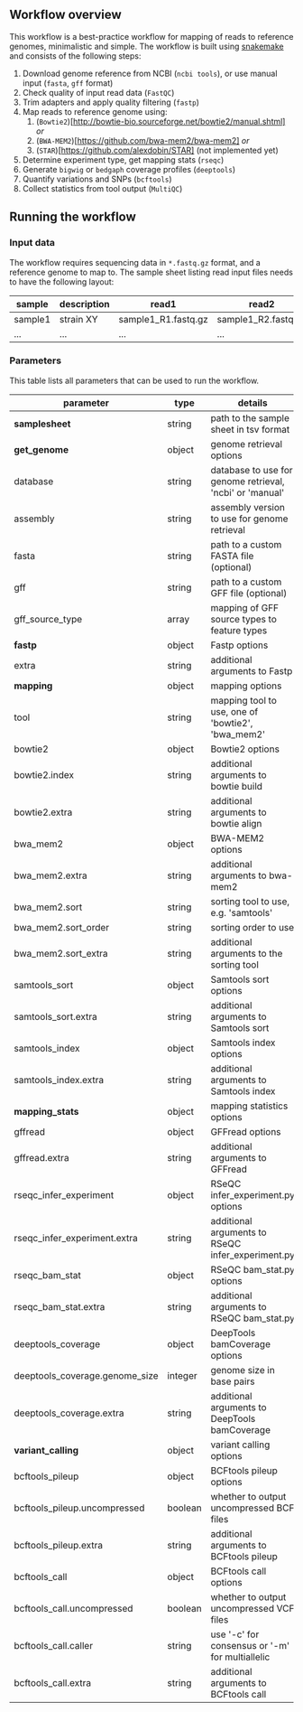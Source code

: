 ## Workflow overview

This workflow is a best-practice workflow for mapping of reads to reference genomes, minimalistic and simple.
The workflow is built using [snakemake](https://snakemake.readthedocs.io/en/stable/) and consists of the following steps:

1. Download genome reference from NCBI (`ncbi tools`), or use manual input (`fasta`, `gff` format)
2. Check quality of input read data (`FastQC`)
3. Trim adapters and apply quality filtering (`fastp`)
4. Map reads to reference genome using:
   1. (`Bowtie2`)[http://bowtie-bio.sourceforge.net/bowtie2/manual.shtml] _or_
   2. (`BWA-MEM2`)[https://github.com/bwa-mem2/bwa-mem2] _or_
   3. (`STAR`)[https://github.com/alexdobin/STAR] (not implemented yet)
5. Determine experiment type, get mapping stats (`rseqc`)
6. Generate `bigwig` or `bedgaph` coverage profiles (`deeptools`)
7. Quantify variations and SNPs (`bcftools`)
8. Collect statistics from tool output (`MultiQC`)

## Running the workflow

### Input data

The workflow requires sequencing data in `*.fastq.gz` format, and a reference genome to map to.
The sample sheet listing read input files needs to have the following layout:

| sample  | description | read1               | read2               |
| ------- | ----------- | ------------------- | ------------------- |
| sample1 | strain XY   | sample1_R1.fastq.gz | sample1_R2.fastq.gz |
| ...     | ...         | ...                 | ...                 |

### Parameters

This table lists all parameters that can be used to run the workflow.

| parameter                      | type    | details                                                  | default |
| ------------------------------ | ------- | -------------------------------------------------------- | ------- |
| **samplesheet**                | string  | path to the sample sheet in tsv format                   |         |
| **get_genome**                 | object  | genome retrieval options                                 |         |
| database                       | string  | database to use for genome retrieval, 'ncbi' or 'manual' |         |
| assembly                       | string  | assembly version to use for genome retrieval             |         |
| fasta                          | string  | path to a custom FASTA file (optional)                   |         |
| gff                            | string  | path to a custom GFF file (optional)                     |         |
| gff_source_type                | array   | mapping of GFF source types to feature types             |         |
| **fastp**                      | object  | Fastp options                                            |         |
| extra                          | string  | additional arguments to Fastp                            |         |
| **mapping**                    | object  | mapping options                                          |         |
| tool                           | string  | mapping tool to use, one of 'bowtie2', 'bwa_mem2'        |         |
| bowtie2                        | object  | Bowtie2 options                                          |         |
| bowtie2.index                  | string  | additional arguments to bowtie build                     |         |
| bowtie2.extra                  | string  | additional arguments to bowtie align                     |         |
| bwa_mem2                       | object  | BWA-MEM2 options                                         |         |
| bwa_mem2.extra                 | string  | additional arguments to bwa-mem2                         |         |
| bwa_mem2.sort                  | string  | sorting tool to use, e.g. 'samtools'                     |         |
| bwa_mem2.sort_order            | string  | sorting order to use                                     |         |
| bwa_mem2.sort_extra            | string  | additional arguments to the sorting tool                 |         |
| samtools_sort                  | object  | Samtools sort options                                    |         |
| samtools_sort.extra            | string  | additional arguments to Samtools sort                    |         |
| samtools_index                 | object  | Samtools index options                                   |         |
| samtools_index.extra           | string  | additional arguments to Samtools index                   |         |
| **mapping_stats**              | object  | mapping statistics options                               |         |
| gffread                        | object  | GFFread options                                          |         |
| gffread.extra                  | string  | additional arguments to GFFread                          |         |
| rseqc_infer_experiment         | object  | RSeQC infer_experiment.py options                        |         |
| rseqc_infer_experiment.extra   | string  | additional arguments to RSeQC infer_experiment.py        |         |
| rseqc_bam_stat                 | object  | RSeQC bam_stat.py options                                |         |
| rseqc_bam_stat.extra           | string  | additional arguments to RSeQC bam_stat.py                |         |
| deeptools_coverage             | object  | DeepTools bamCoverage options                            |         |
| deeptools_coverage.genome_size | integer | genome size in base pairs                                |         |
| deeptools_coverage.extra       | string  | additional arguments to DeepTools bamCoverage            |         |
| **variant_calling**            | object  | variant calling options                                  |         |
| bcftools_pileup                | object  | BCFtools pileup options                                  |         |
| bcftools_pileup.uncompressed   | boolean | whether to output uncompressed BCF files                 |         |
| bcftools_pileup.extra          | string  | additional arguments to BCFtools pileup                  |         |
| bcftools_call                  | object  | BCFtools call options                                    |         |
| bcftools_call.uncompressed     | boolean | whether to output uncompressed VCF files                 |         |
| bcftools_call.caller           | string  | use '-c' for consensus or '-m' for multiallelic          |         |
| bcftools_call.extra            | string  | additional arguments to BCFtools call                    |         |
